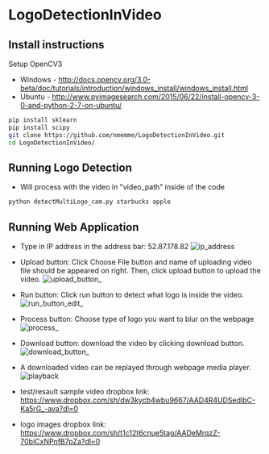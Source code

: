 # LogoDetectionInVideo

## Install instructions

Setup OpenCV3 
* Windows - http://docs.opencv.org/3.0-beta/doc/tutorials/introduction/windows_install/windows_install.html
* Ubuntu - http://www.pyimagesearch.com/2015/06/22/install-opencv-3-0-and-python-2-7-on-ubuntu/

```bash
pip install sklearn
pip install scipy
git clone https://github.com/nmemme/LogoDetectionInVideo.git
cd LogoDetectionInVideo/
```


## Running Logo Detection
* Will process with the video in "video_path" inside of the code
```bash
python detectMultiLogo_cam.py starbucks apple

```

## Running Web Application
* Type in IP address in the address bar: 52.87.178.82
![ip_address](https://cloud.githubusercontent.com/assets/16805638/14926616/f7644594-0e1a-11e6-9b34-15c7bdc13257.png)

* Upload button: Click Choose File button and name of uploading video file should be appeared on right.  Then, click upload button to upload the video.
![upload_button_](https://cloud.githubusercontent.com/assets/16805638/14926784/eb98b0d2-0e1b-11e6-86a6-69e71d78d277.png)

* Run button: Click run button to detect what logo is inside the video.
![run_button_edit_](https://cloud.githubusercontent.com/assets/16805638/14926806/176cd88c-0e1c-11e6-9d34-c85a8174b9b5.png)

* Process button: Choose type of logo you want to blur on the webpage
![process_](https://cloud.githubusercontent.com/assets/16805638/14926828/39f30ebc-0e1c-11e6-9baf-7d2f89dfa53c.png)

* Download button: download the video by clicking download button.
![download_button_](https://cloud.githubusercontent.com/assets/16805638/14926843/4c07bb8e-0e1c-11e6-8f70-62aeb4cc175a.png)

* A downloaded video can be replayed through webpage media player.
![playback](https://cloud.githubusercontent.com/assets/16805638/14926858/60575cf2-0e1c-11e6-844c-41a66df7c773.png)

* test/resault sample video dropbox link: https://www.dropbox.com/sh/dw3kycb4wbu9667/AAD4R4UDSedIbC-Ka5rG_-ava?dl=0
* logo images dropbox link: https://www.dropbox.com/sh/t1c12t6cnue5tag/AADeMrqzZ-70biCxNPnfB7pZa?dl=0
